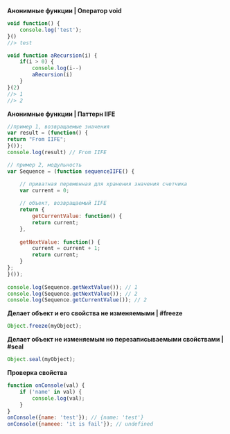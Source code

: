 


**Анонимные функции | Оператор void**
```js
void function() {
	console.log('test');
}()
//> test
```
```js
void function aRecursion(i) {
	if(i > 0) {
		console.log(i--)
		aRecursion(i)
	}
}(2)
//> 1
//> 2
```

**Анонимные функции | Паттерн IIFE**
```js
//пример 1, возвращаемые значения
var result = (function() {  
return "From IIFE";  
}());    
console.log(result) // From IIFE
```
```js
// пример 2, модульность
var Sequence = (function sequenceIIFE() {  

	// приватная переменная для хранения значения счетчика  
	var current = 0;  
	  
	// объект, возвращаемый IIFE  
	return {  
		getCurrentValue: function() {  
		return current;  
	},  
	  
	getNextValue: function() {  
		current = current + 1;  
		return current;  
	}  
};  
}());  
  
console.log(Sequence.getNextValue()); // 1  
console.log(Sequence.getNextValue()); // 2  
console.log(Sequence.getCurrentValue()); // 2
```

**Делает объект и его свойства не изменяемыми | #freeze**
```js
Object.freeze(myObject);
```

**Делает объект  не изменяемым но перезаписываемыми свойствами  | #seal**
```js
Object.seal(myObject);
```

**Проверка свойства**  
```js
function onConsole(val) {
	if ('name' in val) {
	    console.log(val);
	}
}
onConsole({name: 'test'}); // {name: 'test'}
onConsole({nameee: 'it is fail'}); // undefined

```


<!--stackedit_data:
eyJoaXN0b3J5IjpbLTY5ODg3MTM1MCwtMjA5NjM3NDc5NSwtMT
ExMjQ1ODcxLDcyODMyNzExNSwtMTYzMjU3MjgxN119
-->
